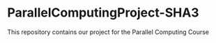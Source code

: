 # ParallelComputingProject-SHA3
This repository contains our project for the Parallel Computing Course
